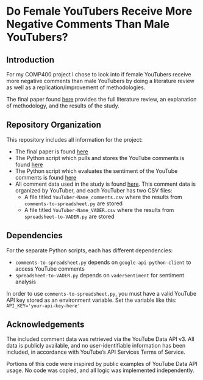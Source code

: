 # Do Female YouTubers Receive More Negative Comments Than Male YouTubers?

## Introduction
For my COMP400 project I chose to look into if female YouTubers receive more negative comments than male YouTubers by doing a literature review as well as a replication/improvement of methodologies. 

The final paper found [here](https://github.com/graceyuz/COMP400/blob/main/COMP400-Final-Paper.pdf) provides the full literature review, an explanation of methodology, and the results of the study.

## Repository Organization
This repository includes all information for the project:
* The final paper is found [here](https://github.com/graceyuz/COMP400/blob/main/COMP400-Final-Paper.pdf)
* The Python script which pulls and stores the YouTube comments is found [here](https://github.com/graceyuz/COMP400/blob/main/comments-to-spreadsheet.py)
* The Python script which evaluates the sentiment of the YouTube comments is found [here](https://github.com/graceyuz/COMP400/blob/main/spreadsheet-to-VADER.py)
* All comment data used in the study is found [here](https://github.com/graceyuz/COMP400/tree/main/Comment-Data). This comment data is organized by YouTuber, and each YouTuber has two CSV files:
    * A file titled `YouTuber-Name_comments.csv` where the results from `comments-to-spreadsheet.py` are stored
    * A file titled `YouTuber-Name_VADER.csv` where the results from `spreadsheet-to-VADER.py` are stored

## Dependencies
For the separate Python scripts, each has different dependencies:
* `comments-to-spreadsheet.py` depends on `google-api-python-client` to access YouTube comments
* `spreadsheet-to-VADER.py` depends on `vaderSentiment` for sentiment analysis

In order to use `comments-to-spreadsheet.py`, you must have a valid YouTube API key stored as an environment variable. Set the variable like this:
    `API_KEY='your-api-key-here'`

## Acknowledgements
The included comment data was retrieved via the YouTube Data API v3. All data is publicly available, and no user-identifiable information has been included, in accordance with YouTube’s API Services Terms of Service.

Portions of this code were inspired by public examples of YouTube Data API usage. No code was copied, and all logic was implemented independently.
